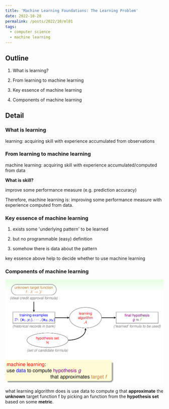 ```yaml
---
title: 'Machine Learning Foundations: The Learning Problem'
date: 2022-10-28
permalink: /posts/2022/10/ml01
tags:
  - computer science
  - machine learning
---
```

## Outline

1. What is learning?

2. From learning to machine learning

3. Key essence of machine learning

4. Components of machine learning

## Detail

### What is learning

learning: acquiring skill with experience accumulated from observations

### From learning to machine learning

machine learning: acquiring skill with experience accumulated/computed from data

**What is skill?**

improve some performance measure (e.g. prediction accuracy)

Therefore, machine learning is: improving some performance measure with experience computed from data.

### Key essence of machine learning

1. exists some 'underlying pattern' to be learned

2. but no programmable (easy) definition

3. somehow there is data about the pattern

key essence above help to decide whether to use machine learning

### Components of machine learning

![](https://github.com/SUNLIFAN/images/blob/main/post/ml01.png?raw=true)

what learning algorithm does is use data to compute g that **approximate** the **unknown** target function f by picking an function from the **hypothesis set** based on some **metric**. 